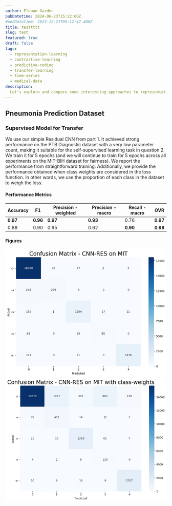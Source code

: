 ```yaml
---
author: Elouan Gardès
pubDatetime: 2024-06-23T15:22:00Z
#modDatetime: 2023-12-21T09:12:47.400Z
title: testtttt
slug: test
featured: true
draft: false
tags:
  - representation-learning
  - contrastive-learning
  - predictive-coding
  - transfer-learning
  - time-series
  - medical-data
description:
  Let's explore and compare some interesting approaches to representation learning of medical time-series! Two datasets, a thrilling battle between models and a fast predictive coding implementation for contrastive learning of time-series.
---
```


## Pneumonia Prediction Dataset

### Supervised Model for Transfer
We use our simple Residual CNN from part 1. It achieved strong performance on the PTB Diagnostic dataset with a very low parameter count, making it suitable for the self-supervised learning task in question 2. We train it for 5 epochs (and we will continue to train for 5 epochs across all experiments on the MIT-BIH dataset for fairness). We report the performance from straightforward training. Additionally, we provide the performance obtained when class weights are considered in the loss function. In other words, we use the proportion of each class in the dataset to weigh the loss.

#### Performance Metrics

| **Accuracy** | **F1** | Precision - weighted | Precision - macro | Recall - macro | **OVR** |
|--------------|--------|----------------------|-------------------|----------------|---------|
| **0.97**     | **0.96** | **0.97**            | **0.93**          | 0.76           | **0.97**|
| 0.88         | 0.90   | 0.95                 | 0.62              | **0.90**       | **0.98**|

#### Figures
![Figure 1](../../assets/images/time-series/1.png)
![Figure 2](../../assets/images/time-series/2.png)
